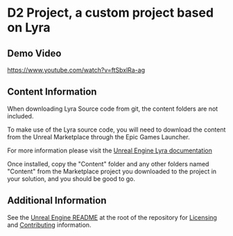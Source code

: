 # D2 Project, a custom project based on Lyra

## Demo Video

https://www.youtube.com/watch?v=ftSbxlRa-ag

## Content Information

When downloading Lyra Source code from git, the content folders are not included.

To make use of the Lyra source code, you will need to download the content from the Unreal Marketplace through the Epic Games Launcher.

For more information please visit the [Unreal Engine Lyra documentation](https://docs.unrealengine.com/5.0/en-US/lyra-sample-game-in-unreal-engine/)

Once installed, copy the "Content" folder and any other folders named "Content" from the Marketplace project you downloaded to the project in your solution, and you should be good to go.



## Additional Information

See the [Unreal Engine README](../../../README.md) at the root of the repository for [Licensing](../../../README.md#licensing) and [Contributing](../../../README.md#contributions) information.

